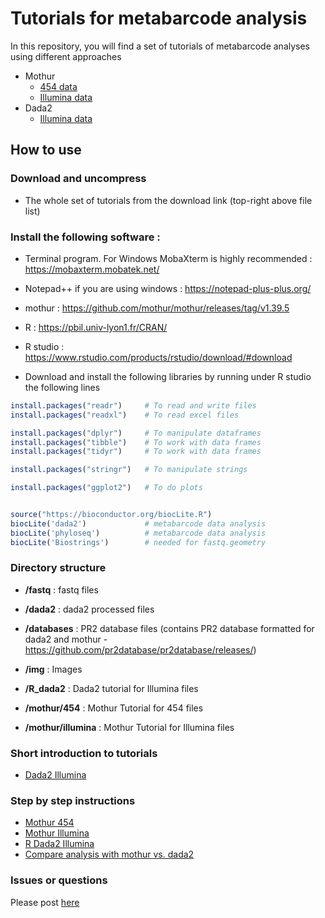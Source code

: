 # Tutorials for metabarcode analysis

In this repository, you will find a set of tutorials of metabarcode analyses using different approaches

* Mothur
     - [454 data](https://github.com/vaulot/metabarcodes_tutorials/tree/master/mothur/454)
     - [Illumina data](https://github.com/vaulot/metabarcodes_tutorials/tree/master/mothur/illumina)
* Dada2
     - [Illumina data](https://github.com/vaulot/metabarcodes_tutorials/tree/master/R_dada2)
     
## How to use

### Download and uncompress

* The whole set of tutorials from the download link (top-right above file list)

### Install the following software :  

* Terminal program.  For Windows MobaXterm is highly recommended : https://mobaxterm.mobatek.net/

* Notepad++ if you are using windows : https://notepad-plus-plus.org/

* mothur : https://github.com/mothur/mothur/releases/tag/v1.39.5

* R : https://pbil.univ-lyon1.fr/CRAN/

* R studio : https://www.rstudio.com/products/rstudio/download/#download

* Download and install the following libraries by running under R studio the following lines

```R
install.packages("readr")     # To read and write files
install.packages("readxl")    # To read excel files

install.packages("dplyr")     # To manipulate dataframes
install.packages("tibble")    # To work with data frames
install.packages("tidyr")     # To work with data frames

install.packages("stringr")   # To manipulate strings

install.packages("ggplot2")   # To do plots


source("https://bioconductor.org/biocLite.R")
biocLite('dada2')             # metabarcode data analysis
biocLite('phyloseq')          # metabarcode data analysis
biocLite('Biostrings')        # needed for fastq.geometry

```
### Directory structure

* **/fastq** : fastq files
* **/dada2** : dada2 processed files
* **/databases** : PR2 database files (contains PR2 database formatted for dada2 and mothur - https://github.com/pr2database/pr2database/releases/)
* **/img** : Images

* **/R_dada2** : Dada2 tutorial for Illumina files
* **/mothur/454** : Mothur Tutorial for 454 files
* **/mothur/illumina** : Mothur Tutorial for Illumina files

### Short introduction to tutorials

* [Dada2 Illumina](https://github.com/vaulot/metabarcodes_tutorials/raw/master/R_dada2/R_dada2_tutorial_beamer.pdf)

### Step by step instructions

* [Mothur 454](https://github.com/vaulot/metabarcodes_tutorials/blob/master/mothur/454/Mothur%20tutorial%20454.pptx)
* [Mothur Illumina](https://github.com/vaulot/metabarcodes_tutorials/blob/master/mothur/illumina/tutorial_mothur_illumina.pdf)
* [R Dada2 Illumina](https://vaulot.github.io/tutorials/R_dada2_tutorial.html)
* [Compare analysis with mothur vs. dada2](https://vaulot.github.io/tutorials/R_dada2_vs_mothur.html)

### Issues or questions

Please post [here](https://github.com/vaulot/metabarcodes_tutorials/issues)

